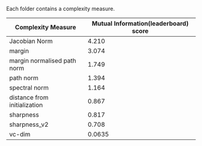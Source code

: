 Each folder contains a complexity measure.

|  Complexity Measure | Mutual Information(leaderboard) score  |
| ------------------- | -------------------------------------  |
| Jacobian Norm       |  4.210                                 |
| margin              |  3.074                                 |
| margin normalised path norm | 1.749                          |
| path norm    |                 1.394                         |
| spectral norm |            1.164                             |
| distance from initialization | 0.867                         |
| sharpness  |                   0.817                         |
| sharpness_v2  |           0.708                              |
| vc-dim        |       0.0635                                 |

